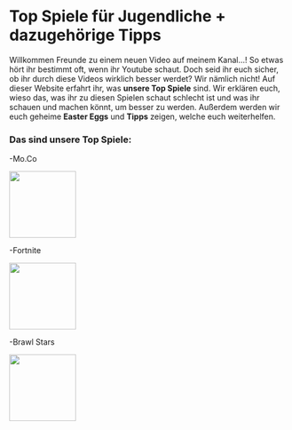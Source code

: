 <h1>Top Spiele für Jugendliche + dazugehörige Tipps</h1>
<p>
Willkommen Freunde zu einem neuen Video auf meinem Kanal...!
So etwas hört ihr bestimmt oft, wenn ihr Youtube schaut. Doch seid ihr euch sicher, ob ihr durch diese Videos wirklich besser werdet? Wir nämlich nicht!
Auf dieser Website erfahrt ihr, was <b>unsere Top Spiele</b> sind. Wir erklären euch, wieso das, was ihr zu diesen Spielen schaut schlecht ist und was ihr schauen und machen könnt, um besser zu werden. 
Außerdem werden wir euch geheime <b>Easter Eggs</b> und <b>Tipps</b> zeigen, welche euch weiterhelfen. 
</p>
<h3>Das sind unsere Top Spiele:</h3>
<p>
-Mo.Co
 <p>
 <img src="https://images.mobi.gg/uploads/2025/03/10543/conversions/mo-co-icon-thumb.webp" height="120"> 
<p>
-Fortnite
 <p>
<img src="" height="120">
<p>
-Brawl Stars
</p>
<img src="" height="120">
